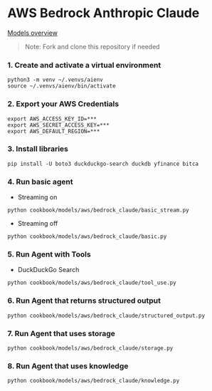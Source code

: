 # AWS Bedrock Anthropic Claude

[Models overview](https://docs.anthropic.com/claude/docs/models-overview)

> Note: Fork and clone this repository if needed

### 1. Create and activate a virtual environment

```shell
python3 -m venv ~/.venvs/aienv
source ~/.venvs/aienv/bin/activate
```

### 2. Export your AWS Credentials

```shell
export AWS_ACCESS_KEY_ID=***
export AWS_SECRET_ACCESS_KEY=***
export AWS_DEFAULT_REGION=***
```

### 3. Install libraries

```shell
pip install -U boto3 duckduckgo-search duckdb yfinance bitca
```

### 4. Run basic agent

- Streaming on

```shell
python cookbook/models/aws/bedrock_claude/basic_stream.py
```

- Streaming off

```shell
python cookbook/models/aws/bedrock_claude/basic.py
```

### 5. Run Agent with Tools

- DuckDuckGo Search

```shell
python cookbook/models/aws/bedrock_claude/tool_use.py
```

### 6. Run Agent that returns structured output

```shell
python cookbook/models/aws/bedrock_claude/structured_output.py
```

### 7. Run Agent that uses storage

```shell
python cookbook/models/aws/bedrock_claude/storage.py
```

### 8. Run Agent that uses knowledge

```shell
python cookbook/models/aws/bedrock_claude/knowledge.py
```

